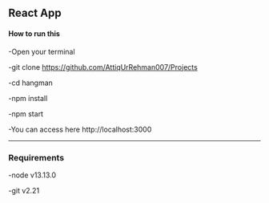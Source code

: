 ## React App


#### **How to run this**

-Open your terminal

-git clone  https://github.com/AttiqUrRehman007/Projects

-cd hangman

-npm install

-npm start

-You can access here http://localhost:3000

<hr/>

### Requirements

-node v13.13.0

-git v2.21